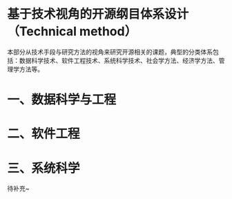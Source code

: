 # 基于技术视角的开源纲目体系设计（Technical method）

本部分从技术手段与研究方法的视角来研究开源相关的课题，典型的分类体系包括：数据科学技术、软件工程技术、系统科学技术、社会学方法、经济学方法、管理学方法等。

# 一、数据科学与工程

# 二、软件工程

# 三、系统科学

待补充~


